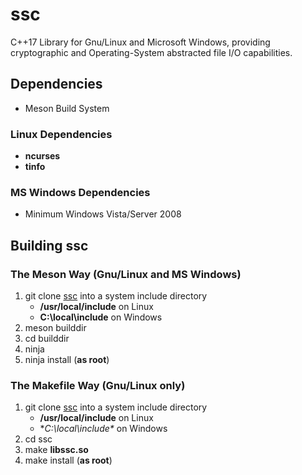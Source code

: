 # ssc
C++17 Library for Gnu/Linux and Microsoft Windows, providing cryptographic and Operating-System abstracted
file I/O capabilities.
## Dependencies
-   Meson Build System
### Linux Dependencies
-    **ncurses**
-    **tinfo**
### MS Windows Dependencies
-   Minimum Windows Vista/Server 2008
## Building ssc
### The Meson Way (Gnu/Linux and MS Windows)
1. git clone [ssc](https://github.com/stuartcalder/ssc) into a system include
   directory
    - **/usr/local/include** on Linux
    - **C:\local\include** on Windows
2. meson builddir
3. cd builddir
4. ninja
5. ninja install (**as root**)
### The Makefile Way (Gnu/Linux only)
1. git clone [ssc](https://github.com/stuartcalder/ssc) into a system include
   directory
    - **/usr/local/include** on Linux
    - **C:\local\include\**  on Windows
2. cd ssc
3. make **libssc.so**
4. make install (**as root**)
